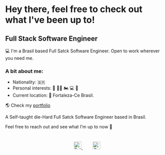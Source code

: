 # Hey there, feel free to check out what I've been up to!

## Full Stack Software Engineer

💻 I'm a Brasil based Full Satck Software Engineer. Open to work wherever you need me.

### A bit about me:

- Nationality: 🇧🇷
- Personal interests: 🥊 💪🏽 🏍 💻 🛫 
- Current location: 📍 Fortaleza-Ce Brasil.

🌎 Check my [portfolio](https://safe-cliffs-01394.herokuapp.com/)

A Self-taught die-Hard Full Satck Software Engineer based in Brasil.

Feel free to reach out and see what I'm up to now 💬

<div align="center" style="padding: 25px 0;">
    <a href="https://twitter.com/Nicolas_Silva16" style="padding: 24px;">
    <img src="https://github.com/tbakerx/tbakerx/blob/main/assets/twitter-green.png" alt="Follow me on twitter"  width="24" height="24">
    </a>
     <a href="https://www.linkedin.com/in/nicolas-johnson-279662210/?locale=en_US" style="padding: 8px; width: 24px; height: 24px;">
        <img src="https://github.com/tbakerx/tbakerx/blob/main/assets/linkedin-green.png" alt="Connect on Linkedin" width="24" height="24">
    </a>
</div>
